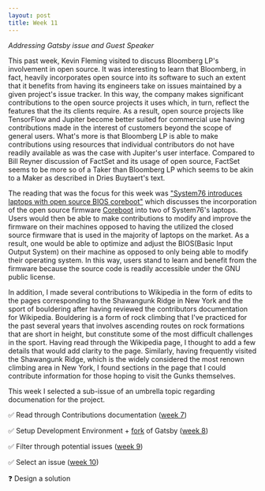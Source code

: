 ```yaml
---
layout: post
title: Week 11
---
```



*Addressing Gatsby issue and Guest Speaker*

<!--
    Write about the visit by Kevin Fleming. What did you learn? Contrast what he had to say about Bloomberg LP's involvement with what Bill Reyner described about FactSet's involvement.
    Continue to chronicle your progress on the issue(s) you ar eworking on.
 -->

This past week, Kevin Fleming visited to discuss Bloomberg LP's involvement in open source. It was interesting to learn that Bloomberg, in fact, heavily incorporates open source into its software to such an extent that it benefits from having its engineers take on issues maintained by a given project's issue tracker. In this way, the company makes significant contributions to the open source projects it uses which, in turn, reflect the features that the its clients require. As a result, open source projects like TensorFlow and Jupiter become better suited for commercial use having contributions made in the interest of customers beyond the scope of general users. What's more is that Bloomberg LP is able to make contributions using resources that individual contributors do not have readily available as was the case with Jupiter's user interface. Compared to Bill Reyner discussion of FactSet and its usage of open source, FactSet seems to be more so of a Taker than Bloomberg LP which seems to be akin to a Maker as described in Dries Buytaert's text.  

The reading that was the focus for this week was ["System76 introduces laptops with open source BIOS coreboot"][6] which discusses the incorporation of the open source firmware [Coreboot][6] into two of System76's laptops. Users would then be able to make contributions to modify and improve the firmware on their machines opposed to having the utilized the closed source firmware that is used in the majority of laptops on the market. As a result, one would be able to optimize and adjust the BIOS(Basic Input Output System) on their machine as opposed to only being able to modify their operating system. In this way, users stand to learn and benefit from the firmware because the source code is readily accessible under the GNU public license.

In addition, I made several contributions to Wikipedia in the form of edits to the pages corresponding to the Shawangunk Ridge in New York and the sport of bouldering after having reviewed the contributors documentation for Wikipedia. Bouldering is a form of rock climbing that I've practiced for the past several years that involves ascending routes on rock formations that are short in height, but constitute some of the most difficult challenges in the sport. Having read through the Wikipedia page, I thought to add a few details that would add clarity to the page.  Similarly, having frequently visited the Shawangunk Ridge, which is the widely considered the most renown climbing area in New York, I found sections in the page that I could contribute information for those hoping to visit the Gunks themselves. 

This week I selected a sub-issue of an umbrella topic regarding documenation for the project.

✅ Read through Contributions documentation ([week 7][1])

✅ Setup Development Environment + [fork][2] of Gatsby ([week 8][3])

✅ Filter through potential issues ([week 9][4])

✅ Select an issue ([week 10][5])

❓ Design a solution

[1]: https://hunter-college-ossd-fall-2019.github.io/sjku1-weekly/week07/
[2]: https://github.com/sjku1/gatsby
[3]: https://hunter-college-ossd-fall-2019.github.io/sjku1-weekly/week08/
[4]: https://hunter-college-ossd-fall-2019.github.io/sjku1-weekly/week09/
[5]: https://hunter-college-ossd-fall-2019.github.io/sjku1-weekly/week10/
[6]: https://www.coreboot.org/
[11]:https://opensource.com/article/19/11/coreboot-system76-laptops?utm_campaign=intrel
